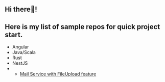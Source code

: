 ## Hi there👋! 
## Here is my list of sample repos for quick project start.
- Angular
- Java/Scala
- Rust
- NestJS
- - [Mail Service with FileUpload feature](https://github.com/redwick/nestjs-mail-service)
